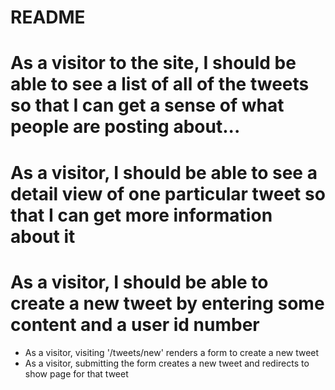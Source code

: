 # README

# As a visitor to the site, I should be able to see a list of all of the tweets so that I can get a sense of what people are posting about...

# As a visitor, I should be able to see a detail view of one particular tweet so that I can get more information about it

# As a visitor, I should be able to create a new tweet by entering some content and a user id number
  + As a visitor, visiting '/tweets/new' renders a form to create a new tweet
  + As a visitor, submitting the form creates a new tweet and redirects to show page for that tweet
